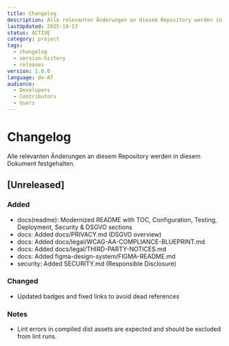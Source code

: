 ```yaml
---
title: Changelog
description: Alle relevanten Änderungen an diesem Repository werden in diesem Dokument festgehalten.
lastUpdated: 2025-10-13
status: ACTIVE
category: project
tags:
  - changelog
  - version-history
  - releases
version: 1.0.0
language: de-AT
audience:
  - Developers
  - Contributors
  - Users
---
```


# Changelog

Alle relevanten Änderungen an diesem Repository werden in diesem Dokument festgehalten.

## [Unreleased]

### Added

- docs(readme): Modernized README with TOC, Configuration, Testing, Deployment, Security & DSGVO sections
- docs: Added docs/PRIVACY.md (DSGVO overview)
- docs: Added docs/legal/WCAG-AA-COMPLIANCE-BLUEPRINT.md
- docs: Added docs/legal/THIRD-PARTY-NOTICES.md
- docs: Added figma-design-system/FIGMA-README.md
- security: Added SECURITY.md (Responsible Disclosure)

### Changed

- Updated badges and fixed links to avoid dead references

### Notes

- Lint errors in compiled dist assets are expected and should be excluded from lint runs.
